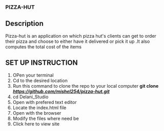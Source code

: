 ### PIZZA-HUT

## Description
Pizza-hut is an application on which pizza hut's clients can get to order their pizza and choose to either have it delivered or pick it up .It also computes the total cost of the items


## SET UP INSTRUCTION
1. OPen your terminal
2. Cd to the desired location
3. Run this command to clone the repo to your local computer **git clone _https://github.com/mishel254/pizza-hut.git_**
4. cd Delani_Studio
5. Open with prefered text editor
6. Locate the index.html file
7. Open with the browser
8. Modify the files where need be
9. Click here to view site


